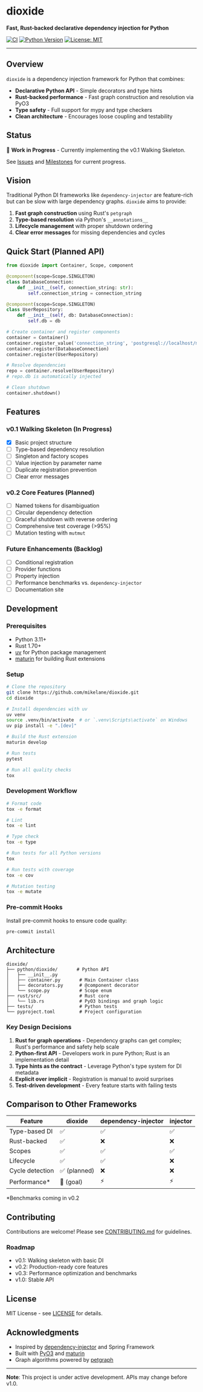 # dioxide

**Fast, Rust-backed declarative dependency injection for Python**

[![CI](https://github.com/mikelane/dioxide/workflows/CI/badge.svg)](https://github.com/mikelane/dioxide/actions)
[![Python Version](https://img.shields.io/pypi/pyversions/dioxide)](https://pypi.org/project/dioxide/)
[![License: MIT](https://img.shields.io/badge/License-MIT-yellow.svg)](https://opensource.org/licenses/MIT)

---

## Overview

`dioxide` is a dependency injection framework for Python that combines:

- **Declarative Python API** - Simple decorators and type hints
- **Rust-backed performance** - Fast graph construction and resolution via PyO3
- **Type safety** - Full support for mypy and type checkers
- **Clean architecture** - Encourages loose coupling and testability

## Status

🚧 **Work in Progress** - Currently implementing the v0.1 Walking Skeleton.

See [Issues](https://github.com/mikelane/dioxide/issues) and [Milestones](https://github.com/mikelane/dioxide/milestones) for current progress.

## Vision

Traditional Python DI frameworks like `dependency-injector` are feature-rich but can be slow with large dependency graphs. `dioxide` aims to provide:

1. **Fast graph construction** using Rust's `petgraph`
2. **Type-based resolution** via Python's `__annotations__`
3. **Lifecycle management** with proper shutdown ordering
4. **Clear error messages** for missing dependencies and cycles

## Quick Start (Planned API)

```python
from dioxide import Container, Scope, component

@component(scope=Scope.SINGLETON)
class DatabaseConnection:
    def __init__(self, connection_string: str):
        self.connection_string = connection_string

@component(scope=Scope.SINGLETON)
class UserRepository:
    def __init__(self, db: DatabaseConnection):
        self.db = db

# Create container and register components
container = Container()
container.register_value('connection_string', 'postgresql://localhost/mydb')
container.register(DatabaseConnection)
container.register(UserRepository)

# Resolve dependencies
repo = container.resolve(UserRepository)
# repo.db is automatically injected

# Clean shutdown
container.shutdown()
```

## Features

### v0.1 Walking Skeleton (In Progress)
- [x] Basic project structure
- [ ] Type-based dependency resolution
- [ ] Singleton and factory scopes
- [ ] Value injection by parameter name
- [ ] Duplicate registration prevention
- [ ] Clear error messages

### v0.2 Core Features (Planned)
- [ ] Named tokens for disambiguation
- [ ] Circular dependency detection
- [ ] Graceful shutdown with reverse ordering
- [ ] Comprehensive test coverage (>95%)
- [ ] Mutation testing with `mutmut`

### Future Enhancements (Backlog)
- [ ] Conditional registration
- [ ] Provider functions
- [ ] Property injection
- [ ] Performance benchmarks vs. `dependency-injector`
- [ ] Documentation site

## Development

### Prerequisites

- Python 3.11+
- Rust 1.70+
- [uv](https://github.com/astral-sh/uv) for Python package management
- [maturin](https://github.com/PyO3/maturin) for building Rust extensions

### Setup

```bash
# Clone the repository
git clone https://github.com/mikelane/dioxide.git
cd dioxide

# Install dependencies with uv
uv venv
source .venv/bin/activate  # or `.venv\Scripts\activate` on Windows
uv pip install -e ".[dev]"

# Build the Rust extension
maturin develop

# Run tests
pytest

# Run all quality checks
tox
```

### Development Workflow

```bash
# Format code
tox -e format

# Lint
tox -e lint

# Type check
tox -e type

# Run tests for all Python versions
tox

# Run tests with coverage
tox -e cov

# Mutation testing
tox -e mutate
```

### Pre-commit Hooks

Install pre-commit hooks to ensure code quality:

```bash
pre-commit install
```

## Architecture

```
dioxide/
├── python/dioxide/       # Python API
│   ├── __init__.py
│   ├── container.py       # Main Container class
│   ├── decorators.py      # @component decorator
│   └── scope.py           # Scope enum
├── rust/src/              # Rust core
│   └── lib.rs             # PyO3 bindings and graph logic
├── tests/                 # Python tests
└── pyproject.toml         # Project configuration
```

### Key Design Decisions

1. **Rust for graph operations** - Dependency graphs can get complex; Rust's performance and safety help scale
2. **Python-first API** - Developers work in pure Python; Rust is an implementation detail
3. **Type hints as the contract** - Leverage Python's type system for DI metadata
4. **Explicit over implicit** - Registration is manual to avoid surprises
5. **Test-driven development** - Every feature starts with failing tests

## Comparison to Other Frameworks

| Feature | dioxide | dependency-injector | injector |
|---------|----------|---------------------|----------|
| Type-based DI | ✅ | ✅ | ✅ |
| Rust-backed | ✅ | ❌ | ❌ |
| Scopes | ✅ | ✅ | ✅ |
| Lifecycle | ✅ | ✅ | ❌ |
| Cycle detection | ✅ (planned) | ❌ | ❌ |
| Performance* | 🚀 (goal) | ⚡ | ⚡ |

*Benchmarks coming in v0.2

## Contributing

Contributions are welcome! Please see [CONTRIBUTING.md](CONTRIBUTING.md) for guidelines.

### Roadmap

- v0.1: Walking skeleton with basic DI
- v0.2: Production-ready core features
- v0.3: Performance optimization and benchmarks
- v1.0: Stable API

## License

MIT License - see [LICENSE](LICENSE) for details.

## Acknowledgments

- Inspired by [dependency-injector](https://github.com/ets-labs/python-dependency-injector) and Spring Framework
- Built with [PyO3](https://github.com/PyO3/pyo3) and [maturin](https://github.com/PyO3/maturin)
- Graph algorithms powered by [petgraph](https://github.com/petgraph/petgraph)

---

**Note**: This project is under active development. APIs may change before v1.0.
